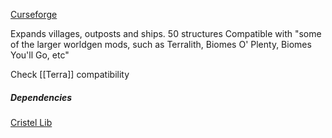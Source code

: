[Curseforge](https://www.curseforge.com/minecraft/mc-mods/towns-and-towers)

Expands villages, outposts and ships. 
50 structures
Compatible with "some of the larger worldgen mods, such as Terralith, Biomes O' Plenty, Biomes You'll Go, etc"

Check [[Terra]] compatibility 

##### Dependencies
[Cristel Lib](https://www.curseforge.com/minecraft/mc-mods/cristel-lib)
